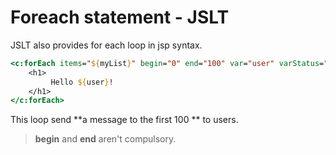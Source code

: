 # Foreach statement - JSLT

JSLT also provides for each loop in jsp syntax.

```jsp
<c:forEach items="${myList}" begin="0" end="100" var="user" varStatus="index">
	<h1>
         Hello ${user}!
    </h1>
</c:forEach>
```

This loop send **a message to the first 100 ** to users. 

> **begin** and **end** aren't compulsory.

